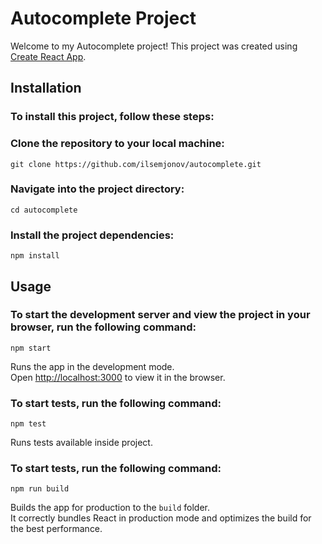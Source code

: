 # Autocomplete Project

Welcome to my Autocomplete project! This project was created using [Create React App](https://github.com/facebook/create-react-app).

## Installation

### To install this project, follow these steps:

### Clone the repository to your local machine: 
 `git clone https://github.com/ilsemjonov/autocomplete.git`
### Navigate into the project directory: 
 `cd autocomplete`
### Install the project dependencies: 
 `npm install`

## Usage

### To start the development server and view the project in your browser, run the following command:

`npm start`

Runs the app in the development mode.\
Open [http://localhost:3000](http://localhost:3000) to view it in the browser.

### To start tests, run the following command:
`npm test`

Runs tests available inside project.

### To start tests, run the following command:
`npm run build`

Builds the app for production to the `build` folder.\
It correctly bundles React in production mode and optimizes the build for the best performance.
